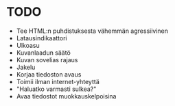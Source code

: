 # TODO
- Tee HTML:n puhdistuksesta vähemmän agressiivinen
- Latausindikaattori
- Ulkoasu
- Kuvanlaadun säätö
- Kuvan sovelias rajaus
- Jakelu
- Korjaa tiedoston avaus
- Toimii ilman internet-yhteyttä
- "Haluatko varmasti sulkea?"
- Avaa tiedostot muokkauskelpoisina